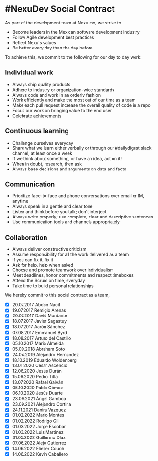 # #NexuDev Social Contract

As part of the development team at Nexu.mx, we strive to

- Become leaders in the Mexican software development industry
- Follow Agile development best practices
- Reflect Nexu's values
- Be better every day than the day before

To achieve this, we commit to the following for our day to day work:

## Individual work

- Always ship quality products
- Adhere to industry or organization-wide standards
- Always code and work in an orderly fashion
- Work efficiently and make the most out of our time as a team
- Make each pull request increase the overall quality of code in a repo
- Focus our work on bringing value to the end user
- Celebrate achievements

## Continuous learning

- Challenge ourselves everyday
- Share what we learn either verbally or through our #dailydigest slack channel, at least once a week
- If we think about something, or have an idea, act on it!
- When in doubt, research, then ask
- Always base decisions and arguments on data and facts

## Communication

- Prioritize face-to-face and phone conversations over email or IM, anytime
- Always speak in a gentle and clear tone
- Listen and think before you talk; don't interject
- Always write properly; use complete, clear and descriptive sentences
- Use communication tools and channels appropriately

## Collaboration

- Always deliver constructive criticism
- Assume responsibility for all the work delivered as a team
- If you can fix it, fix it
- Ask for help, help when asked
- Choose and promote teamwork over individualism
- Meet deadlines, honor commitments and respect timeboxes
- Attend the Scrum on time, everyday
- Take time to build personal relationships

We hereby commit to this social contract as a team,

- [x] 20.07.2017 Abdon Nacif
- [x] 19.07.2017 Remigio Arenas
- [x] 20.07.2017 David Montante
- [x] 18.07.2017 Javier Sagastuy
- [x] 18.07.2017 Aarón Sánchez
- [x] 07.08.2017 Emmanuel Byrd
- [x] 18.08.2017 Arturo del Castillo
- [x] 05.10.2017 María Almeida
- [x] 05.09.2018 Abraham Soto
- [x] 24.04.2019 Alejandro Hernandez
- [x] 18.10.2019 Eduardo Woldenberg
- [x] 13.01.2020 César Ascencio
- [x] 12.06.2020 Jesús Durán
- [x] 15.06.2020 Pedro Titla
- [x] 13.07.2020 Rafael Galván
- [x] 05.10.2020 Pablo Gómez
- [x] 06.10.2020 Jesús Duarte
- [x] 23.09.2021 Ángel Gamboa
- [x] 23.09.2021 Alejandro Cortina
- [x] 24.11.2021 Danira Vazquez
- [x] 01.02.2022 Mario Montes
- [x] 01.02.2022 Rodrigo Gil
- [x] 01.03.2022 Jorge Escobar
- [x] 01.03.2022 Luis Martínez
- [x] 31.05.2022 Guillermo Díaz
- [x] 07.06.2022 Alejo Gutierrez
- [x] 14.06.2022 Eliezer Couoh
- [x] 14.06.2022 Kevin Caballero

